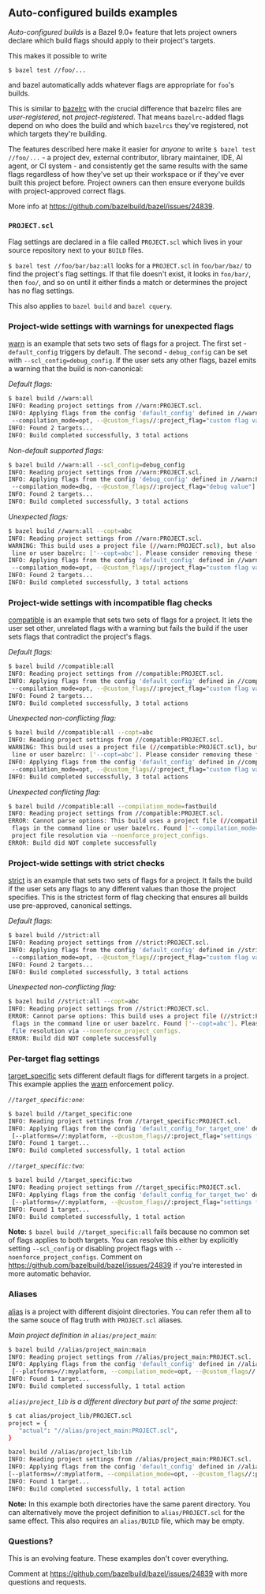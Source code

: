 ## Auto-configured builds examples

*Auto-configured builds* is a Bazel 9.0+ feature that lets project owners declare which build flags should apply to their project's targets.

This makes it possible to write

    $ bazel test //foo/...

and bazel automatically adds whatever flags are appropriate for `foo`'s builds. 

This is similar to [bazelrc](https://bazel.build/run/bazelrc) with the crucial difference that bazelrc files are *user-registered*, not *project-registered*. That means `bazelrc`-added flags depend on who does the build and which `bazelrcs` they've registered, not which targets they're building. 

The features described here make it easier for *anyone* to write `$ bazel test //foo/...` - a project dev, external contributor, library maintainer, IDE, AI agent, or CI system - and consistently get the same results with the same flags regardless of how they've set up their workspace or if they've ever built this project before. Project owners can then ensure everyone builds with project-approved correct flags.

More info at https://github.com/bazelbuild/bazel/issues/24839.

### `PROJECT.scl`
Flag settings are declared in a file called `PROJECT.scl` which lives in your source repository next to your `BUILD` files. 

`$ bazel test //foo/bar/baz:all` looks for a `PROJECT.scl` in `foo/bar/baz/` to find the project's flag settings. If that file doesn't exist, it looks in `foo/bar/`, then `foo/`, and so on until it either finds a match or determines the project has no flag settings.

This also applies to `bazel build` and `bazel cquery`.

### Project-wide settings with warnings for unexpected flags
[warn](warn) is an example that sets two sets of flags for a project. The first set - `default_config` triggers by default. The second - `debug_config` can be set with `--scl_config=debug_config`. If the user sets any other flags, bazel emits a warning that the build is non-canonical:

*Default flags:*
```sh
$ bazel build //warn:all
INFO: Reading project settings from //warn:PROJECT.scl.
INFO: Applying flags from the config 'default_config' defined in //warn:PROJECT.scl: [--platforms=//:myplatform,
 --compilation_mode=opt, --@custom_flags//:project_flag="custom flag value"]
INFO: Found 2 targets...
INFO: Build completed successfully, 3 total actions
```

*Non-default supported flags:*
```sh
$ bazel build //warn:all --scl_config=debug_config
INFO: Reading project settings from //warn:PROJECT.scl.
INFO: Applying flags from the config 'debug_config' defined in //warn:PROJECT.scl: [--platforms=//:myplatform,
 --compilation_mode=dbg, --@custom_flags//:project_flag="debug value"]
INFO: Found 2 targets...
INFO: Build completed successfully, 3 total actions
```

*Unexpected flags:*
```sh
$ bazel build //warn:all --copt=abc
INFO: Reading project settings from //warn:PROJECT.scl.
WARNING: This build uses a project file (//warn:PROJECT.scl), but also sets output-affecting flags in the command
 line or user bazelrc: ['--copt=abc']. Please consider removing these flags.
INFO: Applying flags from the config 'default_config' defined in //warn:PROJECT.scl: [--platforms=//:myplatform, 
 --compilation_mode=opt, --@custom_flags//:project_flag="custom flag value"
INFO: Found 2 targets...
INFO: Build completed successfully, 3 total actions
```

### Project-wide settings with incompatible flag checks
[compatible](compatible) is an example that sets two sets of flags for a project. It lets the user set other, unrelated flags with a warning but fails the build if the user sets flags that contradict the project's flags.

*Default flags:*
```sh
$ bazel build //compatible:all
INFO: Reading project settings from //compatible:PROJECT.scl.
INFO: Applying flags from the config 'default_config' defined in //compatible:PROJECT.scl: [--platforms=//:myplatform,
 --compilation_mode=opt, --@custom_flags//:project_flag="custom flag value"]
INFO: Found 2 targets...
INFO: Build completed successfully, 3 total actions
```

*Unexpected non-conflicting flag:*
```sh
$ bazel build //compatible:all --copt=abc
INFO: Reading project settings from //compatible:PROJECT.scl.
WARNING: This build uses a project file (//compatible:PROJECT.scl), but also sets output-affecting flags in the command
 line or user bazelrc: ['--copt=abc']. Please consider removing these flags.
INFO: Applying flags from the config 'default_config' defined in //compatible:PROJECT.scl: [--platforms=//:myplatform, 
 --compilation_mode=opt, --@custom_flags//:project_flag="custom flag value"]
INFO: Build completed successfully, 3 total actions
```

*Unexpected conflicting flag:*
```sh
$ bazel build //compatible:all --compilation_mode=fastbuild
INFO: Reading project settings from //compatible:PROJECT.scl.
ERROR: Cannot parse options: This build uses a project file (//compatible:PROJECT.scl) that does not allow conflicting 
 flags in the command line or user bazelrc. Found ['--compilation_mode=fastbuild']. Please remove these flags or disable
 project file resolution via --noenforce_project_configs.
ERROR: Build did NOT complete successfully
```

### Project-wide settings with strict checks
[strict](strict) is an example that sets two sets of flags for a project. It fails the build if the user sets any flags to any different values than those the project specifies. This is the strictest form of flag checking that ensures all builds use pre-approved, canonical settings.

*Default flags:*
```sh
$ bazel build //strict:all
INFO: Reading project settings from //strict:PROJECT.scl.
INFO: Applying flags from the config 'default_config' defined in //strict:PROJECT.scl: [--platforms=//:myplatform,
 --compilation_mode=opt, --@custom_flags//:project_flag="custom flag value"]
INFO: Found 2 targets...
INFO: Build completed successfully, 3 total actions
```

*Unexpected non-conflicting flag:*
```sh
$ bazel build //strict:all --copt=abc
INFO: Reading project settings from //strict:PROJECT.scl.
ERROR: Cannot parse options: This build uses a project file (//strict:PROJECT.scl) that does not allow output-affecting
 flags in the command line or user bazelrc. Found ['--copt=abc']. Please remove these flags or disable project
 file resolution via --noenforce_project_configs.
ERROR: Build did NOT complete successfully
```

### Per-target flag settings
[target_specific](target_specific) sets different default flags for different targets in a project. This example applies the [warn](warn) enforcement policy.

*`//target_specific:one`:*
```sh
$ bazel build //target_specific:one
INFO: Reading project settings from //target_specific:PROJECT.scl.
INFO: Applying flags from the config 'default_config_for_target_one' defined in //target_specific:PROJECT.scl:
 [--platforms=//:myplatform, --@custom_flags//:project_flag="settings for target one"]
INFO: Found 1 target...
INFO: Build completed successfully, 1 total action
```

*`//target_specific:two`:*
```sh
$ bazel build //target_specific:two
INFO: Reading project settings from //target_specific:PROJECT.scl.
INFO: Applying flags from the config 'default_config_for_target_two' defined in //target_specific:PROJECT.scl:
 [--platforms=//:myplatform, --@custom_flags//:project_flag="settings for target two"]
INFO: Found 1 target...
INFO: Build completed successfully, 1 total action
```

**Note:** `$ bazel build //target_specific:all` fails because no common set of flags applies to both targets. You can resolve this either by explicitly setting `--scl_config` or disabling project flags with `--noenforce_project_configs`. Comment on https://github.com/bazelbuild/bazel/issues/24839 if you're interested in more automatic behavior.

### Aliases
[alias](alias) is a project with different disjoint directories. You can refer them all to the same souce of flag truth with `PROJECT.scl` aliases.

*Main project definition in `alias/project_main`:*
```sh
$ bazel build //alias/project_main:main
INFO: Reading project settings from //alias/project_main:PROJECT.scl.
INFO: Applying flags from the config 'default_config' defined in //alias/project_main:PROJECT.scl:
 [--platforms=//:myplatform, --compilation_mode=opt, --@custom_flags//:project_flag="custom flag value"]
INFO: Found 1 target...
INFO: Build completed successfully, 1 total action
```

*`alias/project_lib` is a different directory but part of the same project:*
 ```sh
$ cat alias/project_lib/PROJECT.scl
project = {
    "actual": "//alias/project_main:PROJECT.scl",
}

bazel build //alias/project_lib:lib
INFO: Reading project settings from //alias/project_main:PROJECT.scl.
INFO: Applying flags from the config 'default_config' defined in //alias/project_main:PROJECT.scl:
 [--platforms=//:myplatform, --compilation_mode=opt, --@custom_flags//:project_flag="custom flag value"]
INFO: Found 1 target...
INFO: Build completed successfully, 1 total action
```  

**Note:** In this example both directories have the same parent directory. You can alternatively move the project definition to `alias/PROJECT.scl` for the same effect. This also requires an `alias/BUILD` file, which may be empty.

### Questions?
This is an evolving feature. These examples don't cover everything.

Comment at https://github.com/bazelbuild/bazel/issues/24839 with more questions and requests. 

